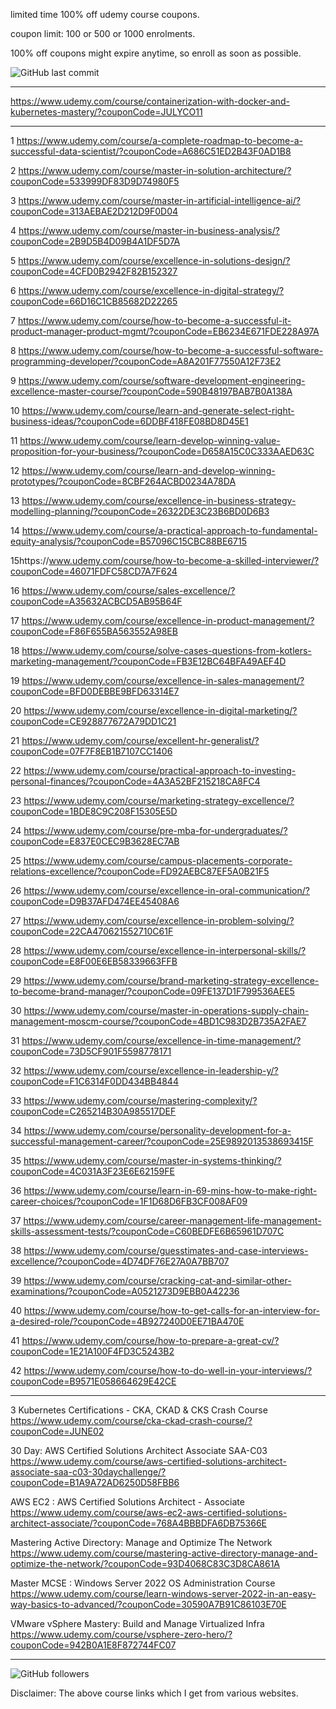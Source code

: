 

limited time 100% off udemy course coupons.

coupon limit: 100 or 500 or 1000 enrolments.

100% off coupons might expire anytime, so enroll as soon as possible.

![GitHub last commit](https://img.shields.io/github/last-commit/josepraveen/udemy) 
___________________________________________________

https://www.udemy.com/course/containerization-with-docker-and-kubernetes-mastery/?couponCode=JULYCO11
___________________________________________________

1 https://www.udemy.com/course/a-complete-roadmap-to-become-a-successful-data-scientist/?couponCode=A686C51ED2B43F0AD1B8

2 https://www.udemy.com/course/master-in-solution-architecture/?couponCode=533999DF83D9D74980F5

3 https://www.udemy.com/course/master-in-artificial-intelligence-ai/?couponCode=313AEBAE2D212D9F0D04

4 https://www.udemy.com/course/master-in-business-analysis/?couponCode=2B9D5B4D09B4A1DF5D7A

5 https://www.udemy.com/course/excellence-in-solutions-design/?couponCode=4CFD0B2942F82B152327

6 https://www.udemy.com/course/excellence-in-digital-strategy/?couponCode=66D16C1CB85682D22265

7 https://www.udemy.com/course/how-to-become-a-successful-it-product-manager-product-mgmt/?couponCode=EB6234E671FDE228A97A

8 https://www.udemy.com/course/how-to-become-a-successful-software-programming-developer/?couponCode=A8A201F77550A12F73E2

9 https://www.udemy.com/course/software-development-engineering-excellence-master-course/?couponCode=590B48197BAB7B0A138A

10 https://www.udemy.com/course/learn-and-generate-select-right-business-ideas/?couponCode=6DDBF418FE08BD8D45E1

11 https://www.udemy.com/course/learn-develop-winning-value-proposition-for-your-business/?couponCode=D658A15C0C333AAED63C

12 https://www.udemy.com/course/learn-and-develop-winning-prototypes/?couponCode=8CBF264ACBD0234A78DA

13 https://www.udemy.com/course/excellence-in-business-strategy-modelling-planning/?couponCode=26322DE3C23B6BD0D6B3

14 https://www.udemy.com/course/a-practical-approach-to-fundamental-equity-analysis/?couponCode=B57096C15CBC88BE6715

15https://www.udemy.com/course/how-to-become-a-skilled-interviewer/?couponCode=46071FDFC58CD7A7F624

16 https://www.udemy.com/course/sales-excellence/?couponCode=A35632ACBCD5AB95B64F

17 https://www.udemy.com/course/excellence-in-product-management/?couponCode=F86F655BA563552A98EB

18 https://www.udemy.com/course/solve-cases-questions-from-kotlers-marketing-management/?couponCode=FB3E12BC64BFA49AEF4D

19 https://www.udemy.com/course/excellence-in-sales-management/?couponCode=BFD0DEBBE9BFD63314E7

20 https://www.udemy.com/course/excellence-in-digital-marketing/?couponCode=CE928877672A79DD1C21

21 https://www.udemy.com/course/excellent-hr-generalist/?couponCode=07F7F8EB1B7107CC1406

22 https://www.udemy.com/course/practical-approach-to-investing-personal-finances/?couponCode=4A3A52BF215218CA8FC4

23 https://www.udemy.com/course/marketing-strategy-excellence/?couponCode=1BDE8C9C208F15305E5D

24 https://www.udemy.com/course/pre-mba-for-undergraduates/?couponCode=E837E0CEC9B3628EC7AB

25 https://www.udemy.com/course/campus-placements-corporate-relations-excellence/?couponCode=FD92AEBC87EF5A0B21F5

26 https://www.udemy.com/course/excellence-in-oral-communication/?couponCode=D9B37AFD474EE45408A6

27 https://www.udemy.com/course/excellence-in-problem-solving/?couponCode=22CA470621552710C61F

28 https://www.udemy.com/course/excellence-in-interpersonal-skills/?couponCode=E8F00E6EB58339663FFB

29 https://www.udemy.com/course/brand-marketing-strategy-excellence-to-become-brand-manager/?couponCode=09FE137D1F799536AEE5

30 https://www.udemy.com/course/master-in-operations-supply-chain-management-moscm-course/?couponCode=4BD1C983D2B735A2FAE7

31 https://www.udemy.com/course/excellence-in-time-management/?couponCode=73D5CF901F5598778171

32 https://www.udemy.com/course/excellence-in-leadership-y/?couponCode=F1C6314F0DD434BB4844

33 https://www.udemy.com/course/mastering-complexity/?couponCode=C265214B30A985517DEF

34 https://www.udemy.com/course/personality-development-for-a-successful-management-career/?couponCode=25E9892013538693415F

35 https://www.udemy.com/course/master-in-systems-thinking/?couponCode=4C031A3F23E6E62159FE

36 https://www.udemy.com/course/learn-in-69-mins-how-to-make-right-career-choices/?couponCode=1F1D68D6FB3CF008AF09

37 https://www.udemy.com/course/career-management-life-management-skills-assessment-tests/?couponCode=C60BEDFE6B65961D707C

38 https://www.udemy.com/course/guesstimates-and-case-interviews-excellence/?couponCode=4D74DF76E27A0A7BB707

39 https://www.udemy.com/course/cracking-cat-and-similar-other-examinations/?couponCode=A0521273D9EBB0A42236

40 https://www.udemy.com/course/how-to-get-calls-for-an-interview-for-a-desired-role/?couponCode=4B927240D0EE71BA470E

41 https://www.udemy.com/course/how-to-prepare-a-great-cv/?couponCode=1E21A100F4FD3C5243B2

42 https://www.udemy.com/course/how-to-do-well-in-your-interviews/?couponCode=B9571E058664629E42CE




___________________________________________________

3 Kubernetes Certifications - CKA, CKAD & CKS Crash Course
https://www.udemy.com/course/cka-ckad-crash-course/?couponCode=JUNE02

30 Day: AWS Certified Solutions Architect Associate SAA-C03
https://www.udemy.com/course/aws-certified-solutions-architect-associate-saa-c03-30daychallenge/?couponCode=B1A9A72AD6250D58FBB6

AWS EC2 : AWS Certified Solutions Architect - Associate
https://www.udemy.com/course/aws-ec2-aws-certified-solutions-architect-associate/?couponCode=768A4BBBDFA6DB75366E

Mastering Active Directory: Manage and Optimize The Network
https://www.udemy.com/course/mastering-active-directory-manage-and-optimize-the-network/?couponCode=93D4068C83C3D8CA861A

Master MCSE : Windows Server 2022 OS Administration Course
https://www.udemy.com/course/learn-windows-server-2022-in-an-easy-way-basics-to-advanced/?couponCode=30590A7B91C86103E70E

VMware vSphere Mastery: Build and Manage Virtualized Infra
https://www.udemy.com/course/vsphere-zero-hero/?couponCode=942B0A1E8F872744FC07
_________________________________________________

<img alt="GitHub followers" src="https://img.shields.io/github/followers/josepraveen?style=social">


Disclaimer: The above course links which I get from various websites. 






